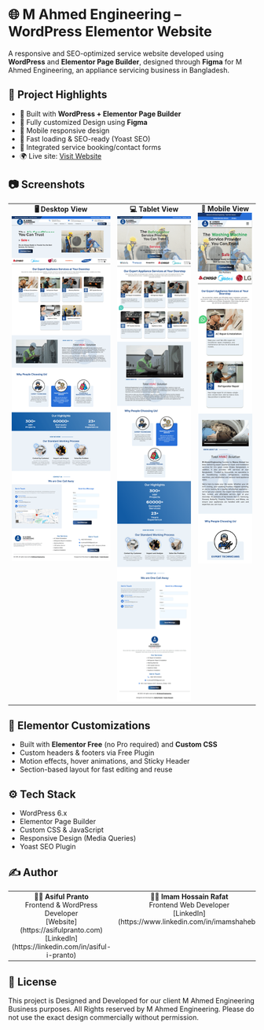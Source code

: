 # 🌐 M Ahmed Engineering – WordPress Elementor Website

A responsive and SEO-optimized service website developed using **WordPress** and **Elementor Page Builder**, designed through **Figma** for M Ahmed Engineering, an appliance servicing business in Bangladesh.

## 📌 Project Highlights

- 🔧 Built with **WordPress + Elementor Page Builder**
- 🎨 Fully customized Design using **Figma**
- 📱 Mobile responsive design
- 🚀 Fast loading & SEO-ready (Yoast SEO)
- 🧰 Integrated service booking/contact forms
- 🌍 Live site: [Visit Website](https://mahmedengineering.com)

## 📷 Screenshots

<table>
  <tr>
    <td align="center" valign="top">
      <strong>🖥️ Desktop View</strong><br>
      <img src="screenshots/Homepage-Desktop.png" alt="Homepage Desktop Image" width="400">
    </td>
    <td align="center" valign="top">
      <strong>💻 Tablet View</strong><br>
      <img src="screenshots/Homepage-Tablet.png" alt="Homepage Tablet Image" width="300">
    </td>
    <td align="center" valign="top">
      <strong>📱 Mobile View</strong><br>
      <img src="screenshots/Homepage-Mobile.png" alt="Homepage Mobile Image" width="200">
    </td>
  </tr>
</table>

## 🧩 Elementor Customizations

- Built with **Elementor Free** (no Pro required) and **Custom CSS**
- Custom headers & footers via Free Plugin
- Motion effects, hover animations, and Sticky Header
- Section-based layout for fast editing and reuse

## ⚙️ Tech Stack

- WordPress 6.x
- Elementor Page Builder
- Custom CSS & JavaScript
- Responsive Design (Media Queries)
- Yoast SEO Plugin

## ✍️ Author


<table>
  <tr>
    <td align="center" valign="top" width="50%">
      <strong>👨‍💻 Asiful Pranto</strong><br>
      Frontend & WordPress Developer<br>
      [Website](https://asifulpranto.com)<br>
      [LinkedIn](https://linkedin.com/in/asiful-i-pranto)<br>
    </td>
    <td align="center" valign="top" width="50%">
      <strong>👨‍💻 Imam Hossain Rafat</strong><br>
      Frontend Web Developer<br>
      [LinkedIn](https://www.linkedin.com/in/imamshaheb/)<br>
    </td>
  </tr>
</table>

## 📃 License

This project is Designed and Developed for our client M Ahmed Engineering Business purposes. All Rights reserved by M Ahmed Engineering. Please do not use the exact design commercially without permission.

